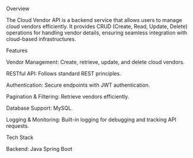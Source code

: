 Overview

The Cloud Vendor API is a backend service that allows users to manage cloud vendors efficiently. It provides CRUD (Create, Read, Update, Delete) operations for handling vendor details, ensuring seamless integration with cloud-based infrastructures.

Features

Vendor Management: Create, retrieve, update, and delete cloud vendors.

RESTful API: Follows standard REST principles.

Authentication: Secure endpoints with JWT authentication.

Pagination & Filtering: Retrieve vendors efficiently.

Database Support: MySQL.

Logging & Monitoring: Built-in logging for debugging and tracking API requests.

Tech Stack

Backend:  Java Spring Boot
